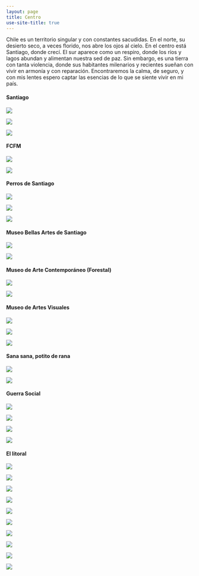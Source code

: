 ```yaml
---
layout: page
title: Centro
use-site-title: true
---
```


Chile es un territorio singular y con constantes sacudidas. En el norte, su desierto seco, a veces florido, nos abre los ojos al cielo. En el centro está Santiago, donde crecí. El sur aparece como un respiro, donde los ríos y lagos abundan y alimentan nuestra sed de paz. Sin embargo, es una tierra con tanta violencia, donde sus habitantes milenarios y recientes sueñan con vivir en armonía y con reparación. Encontraremos la calma, de seguro, y con mis lentes espero captar las esencias de lo que se siente vivir en mi país.



#### Santiago

![](/img/fotografia/stgo_1.jpg)

![](/img/fotografia/stgo_2.jpg)

![](/img/fotografia/stgo_3.jpg)

#### FCFM

![](/img/fotografia/fcfm_1.jpg)

![](/img/fotografia/fcfm_2.jpg)

#### Perros de Santiago

![](/img/fotografia/4_1.JPG)

![](/img/fotografia/4_2.JPG)

![](/img/fotografia/4_3.JPG)

#### Museo Bellas Artes de Santiago

![](/img/fotografia/bellas_artes_1.jpg)

![](/img/fotografia/bellas_artes_2.jpg)

#### Museo de Arte Contemporáneo (Forestal)

![](/img/fotografia/MAC_1.jpg)

![](/img/fotografia/MAC_6.jpg)

#### Museo de Artes Visuales

![](/img/fotografia/MAC_4.jpg)

![](/img/fotografia/MAC_5.jpg)

![](/img/fotografia/MAC_3.jpg)

#### Sana sana, potito de rana

![](/img/fotografia/sana_1.jpg)

![](/img/fotografia/sana_2.jpg)

#### Guerra Social

![](/img/fotografia/UC_2.jpg)

![](/img/fotografia/UC_3.jpg)

![](/img/fotografia/UC_1.jpg)

![](/img/fotografia/UC_4.jpg)


#### El litoral

![](/img/fotografia/lit_1.JPG)

![](/img/fotografia/lit_2.JPG)

![](/img/fotografia/lit_3.JPG)

![](/img/fotografia/lit_4.JPG)

![](/img/fotografia/lit_5.JPG)

![](/img/fotografia/lit_7.JPG)

![](/img/fotografia/14_1.JPG)

![](/img/fotografia/14_2.JPG)

![](/img/fotografia/2_1.JPG)

![](/img/fotografia/2_2.JPG)

